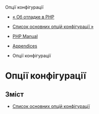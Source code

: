 Опції конфігурації

-   [« Об отладке в PHP](debugger-about.html)
    
-   [Список основних опцій конфігурації »](configure.about.md)
    
-   [PHP Manual](index.md)
    
-   [Appendices](appendices.md)
    
-   Опції конфігурації
    

# Опції конфігурації

## Зміст

-   [Список основних опцій конфігурації](configure.about.md)